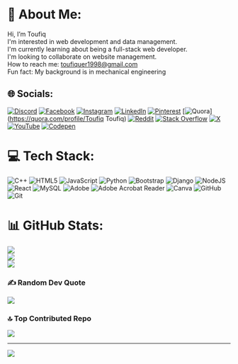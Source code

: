 # 💫 About Me:
Hi, I’m Toufiq<br>I'm interested in web development and data management.<br>I'm currently learning about being a full-stack web developer.<br>I'm looking to collaborate on website management.<br>How to reach me: toufiquer1998@gmail.com<br>Fun fact: My background is in mechanical engineering


## 🌐 Socials:
[![Discord](https://img.shields.io/badge/Discord-%237289DA.svg?logo=discord&logoColor=white)](https://discord.gg/PUmyZ2Af) [![Facebook](https://img.shields.io/badge/Facebook-%231877F2.svg?logo=Facebook&logoColor=white)](https://facebook.com/toufiquer.rahman.18) [![Instagram](https://img.shields.io/badge/Instagram-%23E4405F.svg?logo=Instagram&logoColor=white)](https://instagram.com/TOUFIQUERRAHMAN) [![LinkedIn](https://img.shields.io/badge/LinkedIn-%230077B5.svg?logo=linkedin&logoColor=white)](https://linkedin.com/in/toufiqur-rahman-b08a85179) [![Pinterest](https://img.shields.io/badge/Pinterest-%23E60023.svg?logo=Pinterest&logoColor=white)](https://pinterest.com/toufiquer1998) [![Quora](https://img.shields.io/badge/Quora-%23B92B27.svg?logo=Quora&logoColor=white)](https://quora.com/profile/Toufiq Toufiq) [![Reddit](https://img.shields.io/badge/Reddit-%23FF4500.svg?logo=Reddit&logoColor=white)](https://reddit.com/user/Objective_Pay_8780) [![Stack Overflow](https://img.shields.io/badge/-Stackoverflow-FE7A16?logo=stack-overflow&logoColor=white)](https://stackoverflow.com/users/21943049) [![X](https://img.shields.io/badge/X-black.svg?logo=X&logoColor=white)](https://x.com/2024TRC) [![YouTube](https://img.shields.io/badge/YouTube-%23FF0000.svg?logo=YouTube&logoColor=white)](https://youtube.com/@Sector71) [![Codepen](https://img.shields.io/badge/Codepen-000000?style=for-the-badge&logo=codepen&logoColor=white)](https://codepen.io/Toufiq98) 

# 💻 Tech Stack:
![C++](https://img.shields.io/badge/c++-%2300599C.svg?style=for-the-badge&logo=c%2B%2B&logoColor=white) ![HTML5](https://img.shields.io/badge/html5-%23E34F26.svg?style=for-the-badge&logo=html5&logoColor=white) ![JavaScript](https://img.shields.io/badge/javascript-%23323330.svg?style=for-the-badge&logo=javascript&logoColor=%23F7DF1E) ![Python](https://img.shields.io/badge/python-3670A0?style=for-the-badge&logo=python&logoColor=ffdd54) ![Bootstrap](https://img.shields.io/badge/bootstrap-%238511FA.svg?style=for-the-badge&logo=bootstrap&logoColor=white) ![Django](https://img.shields.io/badge/django-%23092E20.svg?style=for-the-badge&logo=django&logoColor=white) ![NodeJS](https://img.shields.io/badge/node.js-6DA55F?style=for-the-badge&logo=node.js&logoColor=white) ![React](https://img.shields.io/badge/react-%2320232a.svg?style=for-the-badge&logo=react&logoColor=%2361DAFB) ![MySQL](https://img.shields.io/badge/mysql-4479A1.svg?style=for-the-badge&logo=mysql&logoColor=white) ![Adobe](https://img.shields.io/badge/adobe-%23FF0000.svg?style=for-the-badge&logo=adobe&logoColor=white) ![Adobe Acrobat Reader](https://img.shields.io/badge/Adobe%20Acrobat%20Reader-EC1C24.svg?style=for-the-badge&logo=Adobe%20Acrobat%20Reader&logoColor=white) ![Canva](https://img.shields.io/badge/Canva-%2300C4CC.svg?style=for-the-badge&logo=Canva&logoColor=white) ![GitHub](https://img.shields.io/badge/github-%23121011.svg?style=for-the-badge&logo=github&logoColor=white) ![Git](https://img.shields.io/badge/git-%23F05033.svg?style=for-the-badge&logo=git&logoColor=white)
# 📊 GitHub Stats:
![](https://github-readme-stats.vercel.app/api?username=Toufiq98&theme=dark&hide_border=false&include_all_commits=false&count_private=false)<br/>
![](https://github-readme-streak-stats.herokuapp.com/?user=Toufiq98&theme=dark&hide_border=false)<br/>
![](https://github-readme-stats.vercel.app/api/top-langs/?username=Toufiq98&theme=dark&hide_border=false&include_all_commits=false&count_private=false&layout=compact)

### ✍️ Random Dev Quote
![](https://quotes-github-readme.vercel.app/api?type=horizontal&theme=radical)

### 🔝 Top Contributed Repo
![](https://github-contributor-stats.vercel.app/api?username=Toufiq98&limit=5&theme=dark&combine_all_yearly_contributions=true)

---
[![](https://visitcount.itsvg.in/api?id=Toufiq98&icon=0&color=0)](https://visitcount.itsvg.in)

<!-- Proudly created with GPRM ( https://gprm.itsvg.in ) -->
